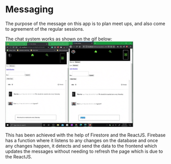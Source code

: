 # Messaging #

The purpose of the message on this app is to plan meet ups, and also come to agreement of the regular sessions.

The chat system works as shown on the gif below: <br>
<img src="final_product/technical_documentation/images/message.gif" alt="drawing" width="400"/>

This has been achieved with the help of Firestore and the ReactJS. Firebase has a function where it listens to any changes on the database and once any changes happen, it detects and send the data to the frontend which updates the messages without needing to refresh the page which is due to the ReactJS.

